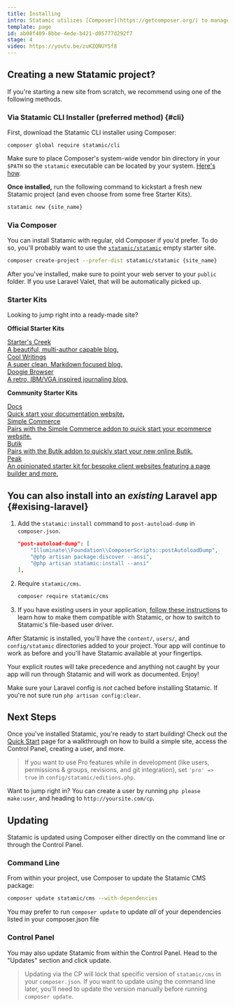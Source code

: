 ```yaml
---
title: Installing
intro: Statamic utilizes [Composer](https://getcomposer.org/) to manage its dependencies. So, before using Statamic, make sure you have Composer installed on your machine.
template: page
id: ab08f409-8bbe-4ede-b421-d05777d292f7
stage: 4
video: https://youtu.be/zuKZQNUYSf8
---
```

## Creating a new Statamic project?

If you're starting a new site from scratch, we recommend using one of the following methods.

### Via Statamic CLI Installer (preferred method) {#cli}

First, download the Statamic CLI installer using Composer:

```
composer global require statamic/cli
```

Make sure to place Composer's system-wide vendor bin directory in your `$PATH` so the `statamic` executable can be located by your system.
[Here's how](/knowledge-base/adding-to-path).

**Once installed,** run the following command to kickstart a fresh new Statamic project (and even choose from some free Starter Kits).

``` bash
statamic new {site_name}
```

### Via Composer

You can install Statamic with regular, old Composer if you'd prefer. To do so, you'll probably want to use the [`statamic/statamic`](https://github.com/statamic/statamic) empty starter site.

``` bash
composer create-project --prefer-dist statamic/statamic {site_name}
```

After you've installed, make sure to point your web server to your `public` folder. If you use Laravel Valet, that will be automatically picked up.

### Starter Kits
Looking to jump right into a ready-made site?

**Official Starter Kits**

<div class="grid grid-cols-1 md:grid-cols-2 gap-4 mb-8">
    <a href="https://github.com/statamic/starter-kit-starters-creek" class="rounded custom bg-blue-lightest hover:text-black no-underline flex border shadow-md p-3 font-display relative">
        <div>
            <div class="font-bold">Starter's Creek</div>
            <div class="text-black text-xs">A beautiful, multi-author capable blog.</div>
        </div>
    </a>
    <a href="https://github.com/statamic/starter-kit-cool-writings" class="rounded custom bg-blue-lightest hover:text-black no-underline flex border shadow-md p-3 font-display relative">
        <div>
            <div class="font-bold">Cool Writings</div>
            <div class="text-black text-xs">A super clean, Markdown focused blog.</div>
        </div>
    </a>
    <a href="https://github.com/statamic/starter-kit-doogie-browser" class="rounded custom bg-blue-lightest hover:text-black no-underline flex border shadow-md p-3 font-display relative">
        <div>
            <div class="font-bold">Doogie Browser</div>
            <div class="text-black text-xs">A retro, IBM/VGA inspired journaling blog.</div>
        </div>
    </a>
</div>

**Community Starter Kits**

<div class="grid grid-cols-1 md:grid-cols-2 gap-4">
    <a href="https://github.com/doublethreedigital/docs-starter-kit" class="rounded custom bg-blue-lightest hover:text-black no-underline flex border shadow-md p-3 font-display relative">
        <div>
            <div class="font-bold">Docs</div>
            <div class="text-black text-xs">Quick start your documentation website.</div>
        </div>
    </a>
    <a href="https://github.com/doublethreedigital/sc-starter-kit" class="rounded custom bg-blue-lightest hover:text-black no-underline flex border shadow-md p-3 font-display relative">
        <div>
            <div class="font-bold">Simple Commerce</div>
            <div class="text-black text-xs">Pairs with the Simple Commerce addon to quick start your ecommerce website.</div>
        </div>
    </a>
    <a href="https://github.com/jonassiewertsen/statamic-butik-starter-kit" class="rounded custom bg-blue-lightest hover:text-black no-underline flex border shadow-md p-3 font-display relative">
        <div>
            <div class="font-bold">Butik</div>
            <div class="text-black text-xs">Pairs with the Butik addon to quickly start your new online Butik.</div>
        </div>
    </a>
    <a href="https://github.com/studio1902/statamic-peak" class="rounded custom bg-blue-lightest hover:text-black no-underline flex border shadow-md p-3 font-display relative">
        <div>
            <div class="font-bold">Peak</div>
            <div class="text-black text-xs">An opinionated starter kit for bespoke client websites featuring a page builder and more.</div>
        </div>
    </a>
</div>

## You can also install into an _existing_ Laravel app {#exising-laravel}

1. Add the `statamic:install` command to `post-autoload-dump` in `composer.json`.

    ``` json
    "post-autoload-dump": [
        "Illuminate\\Foundation\\ComposerScripts::postAutoloadDump",
        "@php artisan package:discover --ansi",
        "@php artisan statamic:install --ansi"
    ],
    ```

2. Require `statamic/cms`.

   ``` bash
   composer require statamic/cms
   ```

3. If you have existing users in your application, [follow these instructions](/users#storage) to learn how to make them compatible with Statamic, or how to switch to Statamic's file-based user driver.

After Statamic is installed, you'll have the `content/`, `users/`, and `config/statamic` directories added to your project. Your app will continue to work as before and you'll have Statamic available at your fingertips.

Your explicit routes will take precedence and anything not caught by your app will run through Statamic and will work as documented. Enjoy!

Make sure your Laravel config is *not* cached before installing Statamic. If you're not sure run `php artisan config:clear`.

## Next Steps

Once you've installed Statamic, you're ready to start building! Check out the [Quick Start](/quick-start) page for a walkthrough on how to build a simple site, access the Control Panel, creating a user, and more.

> If you want to use Pro features while in development (like users, permissions & groups, revisions, and git integration), set `'pro' => true` in `config/statamic/editions.php`.

Want to jump right in? You can create a user by running `php please make:user`, and heading to `http://yoursite.com/cp`.

## Updating

Statamic is updated using Composer either directly on the command line or through the Control Panel.

### Command Line

From within your project, use Composer to update the Statamic CMS package:

``` bash
composer update statamic/cms --with-dependencies
```

You may prefer to run `composer update` to update _all_ of your dependencies listed in your composer.json file

### Control Panel

You may also update Statamic from within the Control Panel. Head to the "Updates" section and click update.

> Updating via the CP will lock that specific version of `statamic/cms` in your `composer.json`. If you want to update using
> the command line later, you'll need to update the version manually before running `composer update`.

[users]: /users
[packagist]: https://packagist.org/
